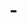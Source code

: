 # -<script src="https://gist.github.com/Michael157196/3208242d906919162b49945e72eb78a2.js"></script>
